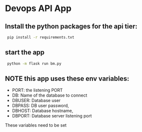 # Devops API App

## Install the python packages for the api tier:

```sh
 pip install -r requirements.txt 
```

## start the app

```sh
 python -m flask run bm.py
```

## NOTE this app uses these env variables:

- PORT: the listening PORT
- DB: Name of the database to connect
- DBUSER: Database user
- DBPASS: DB user password,
- DBHOST: Database hostname,
- DBPORT: Database server listening port

These variables need to be set